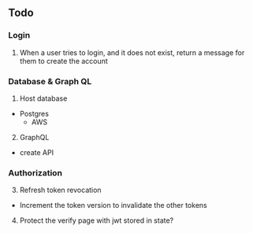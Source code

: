 ## Todo

### Login

1. When a user tries to login, and it does not exist, return a message for them to create the account

### Database & Graph QL

1. Host database

- Postgres
  - AWS

2. GraphQL

- create API

### Authorization

3. Refresh token revocation

- Increment the token version to invalidate the other tokens

4. Protect the verify page with jwt stored in state?
